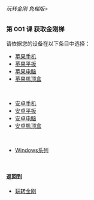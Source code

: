 ###### 玩转金刚 免梯版>


### 第 001 课 获取金刚梯

请依据您的设备在以下条目中选择：

- [苹果手机]()
- [苹果平板]()
- [苹果电脑]()
- [苹果机顶盒]()
<br>

- [安卓手机]()
- [安卓平板]()
- [安卓电脑]()
- [安卓机顶盒]()
<br>

- [Windows系列]()
<br>

#### 返回到
- [玩转金刚](https://github.com/a2zitpro/web/blob/master/LadderFree/main.md)
